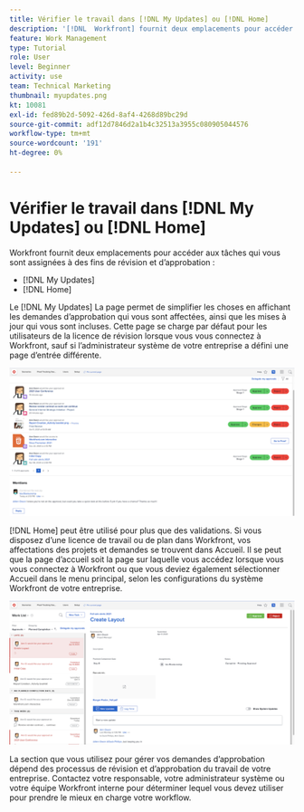 ```yaml
---
title: Vérifier le travail dans [!DNL My Updates] ou [!DNL Home]
description: '[!DNL  Workfront] fournit deux emplacements pour accéder aux tâches qui vous sont affectées à des fins de révision et d’approbation ; [!DNL My Updates] et [!DNL Home] '
feature: Work Management
type: Tutorial
role: User
level: Beginner
activity: use
team: Technical Marketing
thumbnail: myupdates.png
kt: 10081
exl-id: fed89b2d-5092-426d-8af4-4268d89bc29d
source-git-commit: adf12d7846d2a1b4c32513a3955c080905044576
workflow-type: tm+mt
source-wordcount: '191'
ht-degree: 0%

---
```


# Vérifier le travail dans [!DNL My Updates] ou [!DNL Home]

Workfront fournit deux emplacements pour accéder aux tâches qui vous sont assignées à des fins de révision et d’approbation :

* [!DNL My Updates]
* [!DNL Home]

Le [!DNL My Updates] La page permet de simplifier les choses en affichant les demandes d’approbation qui vous sont affectées, ainsi que les mises à jour qui vous sont incluses. Cette page se charge par défaut pour les utilisateurs de la licence de révision lorsque vous vous connectez à Workfront, sauf si l’administrateur système de votre entreprise a défini une page d’entrée différente.

![Une image de la fonction [!DNL My Updates] page](assets/my-updates-overview.png)

[!DNL Home] peut être utilisé pour plus que des validations. Si vous disposez d’une licence de travail ou de plan dans Workfront, vos affectations des projets et demandes se trouvent dans Accueil. Il se peut que la page d’accueil soit la page sur laquelle vous accédez lorsque vous vous connectez à Workfront ou que vous deviez également sélectionner Accueil dans le menu principal, selon les configurations du système Workfront de votre entreprise.

![Une image de la fonction [!DNL Home] page](assets/home-overview.png)

La section que vous utilisez pour gérer vos demandes d’approbation dépend des processus de révision et d’approbation du travail de votre entreprise. Contactez votre responsable, votre administrateur système ou votre équipe Workfront interne pour déterminer lequel vous devez utiliser pour prendre le mieux en charge votre workflow.
